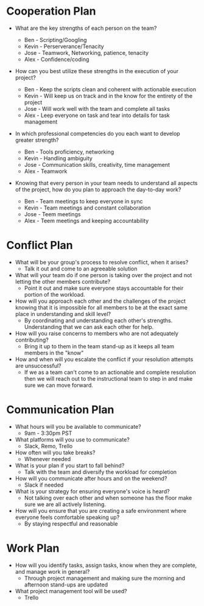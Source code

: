 # Cooperation Plan

- What are the key strengths of each person on the team?
  - Ben - Scripting/Googling
  - Kevin - Perserverance/Tenacity
  - Jose - Teamwork, Networking, patience, tenacity
  - Alex - Confidence/coding

- How can you best utilize these strengths in the execution of your project?
  - Ben - Keep the scripts clean and coherent with actionable execution
  - Kevin - Will keep us on track and in the know for the entirety of the project
  - Jose - Will work well with the team and complete all tasks
  - Alex - Leep everyone on task and tear into details for task management

- In which professional competencies do you each want to develop greater strength?
  - Ben - Tools proficiency, networking
  - Kevin - Handling ambiguity
  - Jose - Communication skills, creativity, time management
  - Alex - Teamwork

- Knowing that every person in your team needs to understand all aspects of the project, how do you plan to approach the day-to-day work?
  - Ben - Team meetings to keep everyone in sync
  - Kevin - Team meetings and constant collaboration
  - Jose - Teem meetings
  - Alex - Teem meetings and keeping accountability

# Conflict Plan

- What will be your group's process to resolve conflict, when it arises?
  - Talk it out and come to an agreeable solution
- What will your team do if one person is taking over the project and not letting the other members contribute?
  - Point it out and make sure everyone stays accountable for their portion of the workload.
- How will you approach each other and the challenges of the project knowing that it is impossible for all members to be at the exact same place in understanding and skill level?
  - By coordinating and understanding each other's strengths. Understanding that we can ask each other for help.
- How will you raise concerns to members who are not adequately contributing?
  - Bring it up to them in the team stand-up as it keeps all team members in the "know"
- How and when will you escalate the conflict if your resolution attempts are unsuccessful?
  - If we as a team can't come to an actionable and complete resolution then we will reach out to the instructional team to step in and make sure we can move forward.

# Communication Plan

- What hours will you be available to communicate?
  - 9am - 3:30pm PST
- What platforms will you use to communicate?
  - Slack, Remo, Trello
- How often will you take breaks?
  - Whenever needed
- What is your plan if you start to fall behind?
  - Talk with the team and diversify the workload for completion
- How will you communicate after hours and on the weekend?
  - Slack if needed
- What is your strategy for ensuring everyone's voice is heard?
  - Not talking over each other and when someone has the floor make sure we are all actively listening.
- How will you ensure that you are creating a safe environment where everyone feels comfortable speaking up?
  - By staying respectful and reasonable

# Work Plan

- How will you identify tasks, assign tasks, know when they are complete, and manage work in general?
  - Through project management and making sure the morning and afternoon stand-ups are updated
- What project management tool will be used?
  - Trello
